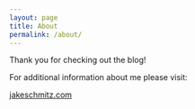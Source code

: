 ```yaml
---
layout: page
title: About
permalink: /about/
---
```


Thank you for checking out the blog!

For additional information about me please visit:

[jakeschmitz.com](https://www.jakeschmitz.com)
